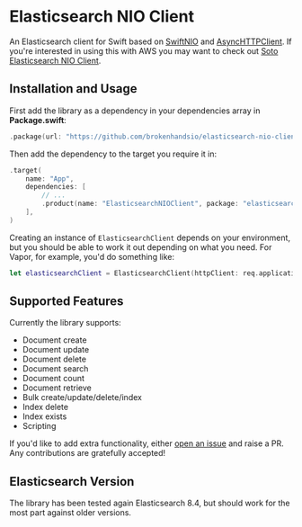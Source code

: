 # Elasticsearch NIO Client

An Elasticsearch client for Swift based on [SwiftNIO](https://github.com/apple/swift-nio) and [AsyncHTTPClient](https://github.com/swift-server/async-http-client). If you're interested in using this with AWS you may want to check out [Soto Elasticsearch NIO Client](https://github.com/brokenhandsio/soto-elasticsearch-nio-client).

## Installation and Usage

First add the library as a dependency in your dependencies array in **Package.swift**:

```swift
.package(url: "https://github.com/brokenhandsio/elasticsearch-nio-client.git", from: "0.1.0"),
```

Then add the dependency to the target you require it in:

```swift
.target(
    name: "App",
    dependencies: [
        // ...
        .product(name: "ElasticsearchNIOClient", package: "elasticsearch-nio-client")
    ],
)
```

Creating an instance of `ElasticsearchClient` depends on your environment, but you should be able to work it out depending on what you need. For Vapor, for example, you'd do something like:

```swift
let elasticsearchClient = ElasticsearchClient(httpClient: req.application.http.client.shared, eventLoop: req.eventLoop, logger: req.logger, host: host)
```

## Supported Features

Currently the library supports:

* Document create
* Document update
* Document delete
* Document search
* Document count
* Document retrieve
* Bulk create/update/delete/index
* Index delete
* Index exists
* Scripting

If you'd like to add extra functionality, either [open an issue](https://github.com/brokenhandsio/elasticsearch-nio-client/issues/new) and raise a PR. Any contributions are gratefully accepted!

## Elasticsearch Version

The library has been tested again Elasticsearch 8.4, but should work for the most part against older versions.
